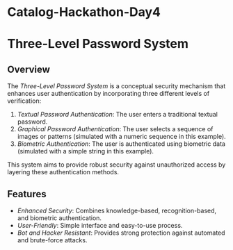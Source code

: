 # Catalog-Hackathon-Day4
# Three-Level Password System

## Overview

The *Three-Level Password System* is a conceptual security mechanism that enhances user authentication by incorporating three different levels of verification:

1. *Textual Password Authentication*: The user enters a traditional textual password.
2. *Graphical Password Authentication*: The user selects a sequence of images or patterns (simulated with a numeric sequence in this example).
3. *Biometric Authentication*: The user is authenticated using biometric data (simulated with a simple string in this example).

This system aims to provide robust security against unauthorized access by layering these authentication methods.

## Features

- *Enhanced Security*: Combines knowledge-based, recognition-based, and biometric authentication.
- *User-Friendly*: Simple interface and easy-to-use process.
- *Bot and Hacker Resistant*: Provides strong protection against automated and brute-force attacks.

